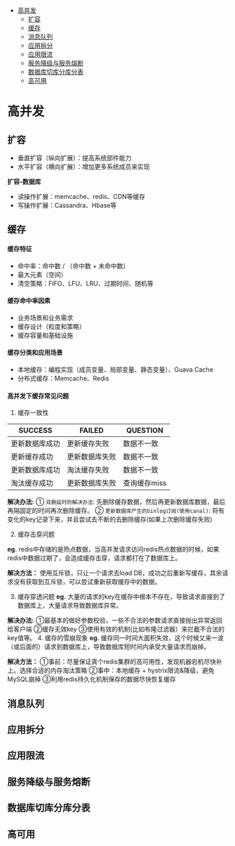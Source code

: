 <!-- GFM-TOC -->
* [高并发](#高并发)
    * [扩容](#扩容)
    * [缓存](#缓存)
    * [消息队列](#消息队列)
    * [应用拆分](#应用拆分)
    * [应用限流](#应用限流)
    * [服务降级与服务熔断](#服务降级与服务熔断)
    * [数据库切库分库分表](#数据库切库分库分表)
    * [高可用](#高可用)
<!-- GFM-TOC -->

# 高并发

## 扩容

- 垂直扩容（纵向扩展）：提高系统部件能力
- 水平扩容（横向扩展）：增加更多系统成员来实现

**扩容-数据库**
- 读操作扩展：memcache、redis、CDN等缓存
- 写操作扩展：Cassandra、Hbase等

## 缓存

#### 缓存特征
- 命中率：命中数 / （命中数 + 未命中数）
- 最大元素（空间）
- 清空策略：FIFO、LFU、LRU、过期时间、随机等

#### 缓存命中率因素
- 业务场景和业务需求
- 缓存设计（粒度和策略）
- 缓存容量和基础设施

#### 缓存分类和应用场景
- 本地缓存：编程实现（成员变量、局部变量、静态变量）、Guava Cache
- 分布式缓存：Memcache、Redis

#### 高并发下缓存常见问题

1. 缓存一致性

|SUCCESS|FAILED|QUESTION|
|-|-|-|
|更新数据库成功|更新缓存失败|数据不一致|
|更新缓存成功|更新数据库失败|数据不一致|
|更新数据库成功|淘汰缓存失败|数据不一致|
|淘汰缓存成功|更新数据库失败|查询缓存miss|

**解决办法:**
① `双删延时的解决办法`: 先删除缓存数据，然后再更新数据库数据，最后再隔固定的时间再次删除缓存。
② `更新数据库产生的binlog订阅(使用canal)`: 将有变化的key记录下来，并且尝试去不断的去删除缓存(如果上次删除缓存失败)

2. 缓存击穿问题

**eg.** redis中存储的是热点数据，当高并发请求访问redis热点数据的时候，如果redis中数据过期了，会造成缓存击穿，请求都打在了数据库上。

**解决方法：** 使用互斥锁，只让一个请求去load DB，成功之后重新写缓存，其余请求没有获取到互斥锁，可以尝试重新获取缓存中的数据。

3. 缓存穿透问题
**eg.** 大量的请求的key在缓存中根本不存在，导致请求直接到了数据库上，大量请求导致数据库异常。

**解决办法:** 
①最基本的做好参数校验，一些不合法的参数请求直接抛出异常返回给客户端
②缓存无效key
③使用有效的机制(比如布隆过滤器）来拦截不合法的key值等。
4. 缓存的雪崩现象
**eg.** 缓存同一时间大面积失效，这个时候又来一波（或后面的）请求到数据库上，导致数据库短时间内承受大量请求而崩掉。

**解决方法：** 
①事前：尽量保证真个redis集群的高可用性，发现机器宕机尽快补上。选择合适的内存淘汰策略
②事中：本地缓存 + hystrix限流&降级，避免MySQL崩掉
③利用redis持久化机制保存的数据尽快恢复缓存

## 消息队列


## 应用拆分


## 应用限流


## 服务降级与服务熔断


## 数据库切库分库分表


## 高可用